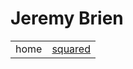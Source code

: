 # Jeremy Brien
|                |      |
|---------------:|-----:|
| home           |[squared](project-squared.md)|






